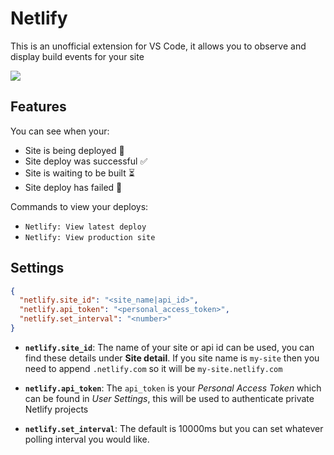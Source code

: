 # Netlify

This is an unofficial extension for VS Code, it allows you to observe and display build events for your site

![](https://i.ibb.co/1GBcTb3/Screenshot-from-2019-09-29-11-06-10.png)

## Features
You can see when your:

* Site is being deployed 🔄
* Site deploy was successful ✅
* Site is waiting to be built ⏳
* Site deploy has failed 🚫

Commands to view your deploys:

* `Netlify: View latest deploy`
* `Netlify: View production site`

## Settings

```json
{
  "netlify.site_id": "<site_name|api_id>",
  "netlify.api_token": "<personal_access_token>",
  "netlify.set_interval": "<number>"
}
```

* **`netlify.site_id`**: The name of your site or api id can be used, you can find these details under **Site detail**. If you site name is `my-site` then you need to append `.netlify.com` so it will be `my-site.netlify.com`

* **`netlify.api_token`**: The `api_token` is your *Personal Access Token* which can be found in *User Settings*, this will be used to authenticate private Netlify projects

* **`netlify.set_interval`**: The default is 10000ms but you can set whatever polling interval you would like.
